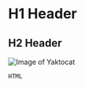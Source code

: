 # <h1>H1 Header
## <h2>H2 Header
![Image of Yaktocat](https://octodex.github.com/images/yaktocat.png)
```
HTML
```
